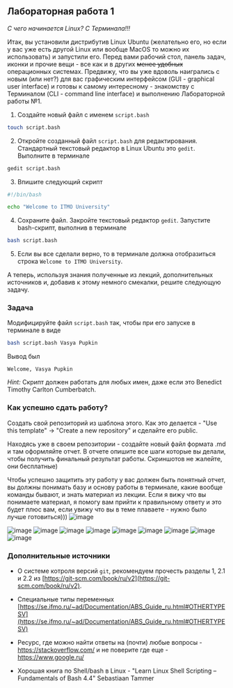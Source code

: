 ## Лабораторная работа 1

*С чего начинается Linux? С Терминала!!!*

Итак, вы установили дистрибутив Linux Ubuntu (желательно его, но если у вас уже есть другой Linux или вообще MacOS то можно их использовать) и запустили его. Перед вами рабочий стол, панель задач, иконки и прочие вещи - все как и в других ~~менее удобных~~ операционных системах. Предвижу, что вы уже вдоволь наигрались с новым (или нет?) для вас графическим интерфейсом (GUI - graphical user interface) и готовы к самому интересному - знакомству с Терминалом (CLI - command line interface) и выполнению Лабораторной работы №1.

1. Создайте новый файл с именем `script.bash`

```bash
touch script.bash
```

2. Откройте созданный файл `script.bash` для редактирования. Стандартный текстовый редактор в Linux Ubuntu это `gedit`. Выполните в терминале

```bash
gedit script.bash
```

3. Впишите следующий скрипт

```bash
#!/bin/bash

echo "Welcome to ITMO University"
```

4. Сохраните файл. Закройте текстовый редактор `gedit`. Запустите bash-скрипт, выполнив в терминале

```bash
bash script.bash
```

5. Если вы все сделали верно, то в терминале должна отобразиться строка `Welcome to ITMO University`.


А теперь, используя знания полученные из лекций, дополнительных источников и, добавив к этому немного смекалки, решите следующую задачу.

### Задача

Модифицируйте файл `script.bash` так, чтобы при его запуске в терминале в виде

```bash
bash script.bash Vasya Pupkin
```

Вывод был

`Welcome, Vasya Pupkin`

*Hint:* Скрипт должен работать для любых имен, даже если это Benedict Timothy Carlton Cumberbatch.

### Как успешно сдать работу?

Создать свой репозиторий из шаблона этого. Как это делается - "Use this template" -> "Create a new repository" и сделайте его public. 

Находясь уже в своем репозитории - создайте новый файл формата .md и там оформляйте отчет. В отчете опишите все шаги которые вы делали, чтобы получить финальный результат работы. Скриншотов не жалейте, они бесплатные)

Чтобы успешно защитить эту работу у вас должен быть понятный отчет, вы должны понимать базу и основу работы в терминале, какие вообще команды бывают, и знать материал из лекции. Если я вижу что вы понимаете материал, я помогу вам прийти к правильному ответу и это будет плюс вам, если увижу что вы в теме плаваете - нужно было лучше готовиться)))
![image](https://github.com/user-attachments/assets/7fa99c40-727f-4437-922c-d596e87a44b3)

![image](https://github.com/user-attachments/assets/c75a9563-9e7f-40c5-a244-e6c94a4c9d70)
![image](https://github.com/user-attachments/assets/3abbdd18-22e7-495b-a850-1968a7871435)
![image](https://github.com/user-attachments/assets/f5376ae3-74b7-4be8-83ad-c0b0bbe95c6f)
![image](https://github.com/user-attachments/assets/3d308369-5d34-49fb-ace4-36a3621c6439)
![image](https://github.com/user-attachments/assets/cfbe2aa6-6737-4c2d-b5df-12a7626b43de)
![image](https://github.com/user-attachments/assets/fd3b24e5-d221-4c85-9b8e-8992a2de1932)
![image](https://github.com/user-attachments/assets/c700dcd1-5e37-4ac8-85a4-af8c9c8638bd)
![image](https://github.com/user-attachments/assets/df349acb-9571-4f3c-9647-60907e45b329)
![image](https://github.com/user-attachments/assets/9bca1414-415d-4e61-9a10-f88fd61d638c)


### Дополнительные источники

* О системе котроля версий `git`, рекомендуем прочесть разделы 1, 2.1 и 2.2 из [https://git-scm.com/book/ru/v2](https://git-scm.com/book/ru/v2).

* Специальные типы переменных [https://se.ifmo.ru/~ad/Documentation/ABS_Guide_ru.html#OTHERTYPESV](https://se.ifmo.ru/~ad/Documentation/ABS_Guide_ru.html#OTHERTYPESV)

* Ресурс, где можно найти ответы на (почти) любые вопросы - https://stackoverflow.com/ и не поверите где еще - https://www.google.ru/

* Хорошая книга по Shell/bash в Linux - "Learn Linux Shell Scripting – Fundamentals of Bash 4.4"  Sebastiaan Tammer
